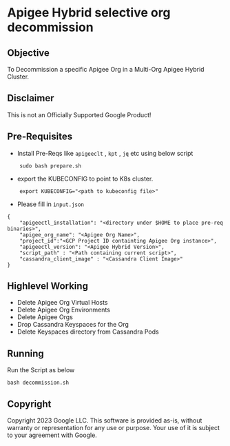 # Apigee Hybrid selective org decommission


## Objective
To Decommission a specific Apigee Org in a Multi-Org Apigee Hybrid Cluster.

## Disclaimer
This is not an Officially Supported Google Product!

## Pre-Requisites
* Install Pre-Reqs like `apigeeclt` , `kpt` , `jq` etc using below script
```
    sudo bash prepare.sh
```

* export the KUBECONFIG to point to K8s cluster.
```
    export KUBECONFIG="<path to kubeconfig file>"
```

* Please fill in `input.json`
```
{
	"apigeectl_installation": "<directory under $HOME to place pre-req binaries>",
	"apigee_org_name": "<Apigee Org Name>",
	"project_id":"<GCP Project ID containting Apigee Org instance>",
	"apigeectl_version": "<Apigee Hybrid Version>",
	"script_path" : "<Path containing current script>",
	"cassandra_client_image" : "<Cassandra Client Image>"
}
```
        
    
## Highlevel Working 
* Delete Apigee Org Virtual Hosts
* Delete Apigee Org Environments 
* Delete Apigee Orgs
* Drop Cassandra Keyspaces for the Org
* Delete Keyspaces directory from Cassandra Pods


## Running
Run the Script as below
```
bash decommission.sh
```

## Copyright

Copyright 2023 Google LLC. This software is provided as-is, without warranty or representation for any use or purpose. Your use of it is subject to your agreement with Google.
